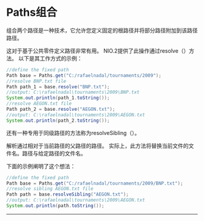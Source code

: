 # Paths组合

组合两个路径是一种技术，它允许您定义固定的根路径并将部分路径附加到该路径路径。 

这对于基于公共零件定义路径非常有用。 NIO.2提供了此操作通过resolve（）方法。 以下是其工作方式的示例：

```Java
//define the fixed path
Path base = Paths.get("C:/rafaelnadal/tournaments/2009");
//resolve BNP.txt file
Path path_1 = base.resolve("BNP.txt");
//output: C:\rafaelnadal\tournaments\2009\BNP.txt
System.out.println(path_1.toString());
//resolve AEGON.txt file
Path path_2 = base.resolve("AEGON.txt");
//output: C:\rafaelnadal\tournaments\2009\AEGON.txt
System.out.println(path_2.toString());
```

还有一种专用于同级路径的方法称为resolveSibling（）。 

解析通过相对于当前路径的父路径的路径。 实际上，此方法将替换当前文件的文件名。路径与给定路径的文件名。

下面的示例阐明了这个想法：

```Java
//define the fixed path
Path base = Paths.get("C:/rafaelnadal/tournaments/2009/BNP.txt");
//resolve sibling AEGON.txt file
Path path = base.resolveSibling("AEGON.txt");
//output: C:\rafaelnadal\tournaments\2009\AEGON.txt
System.out.println(path.toString());
```

----